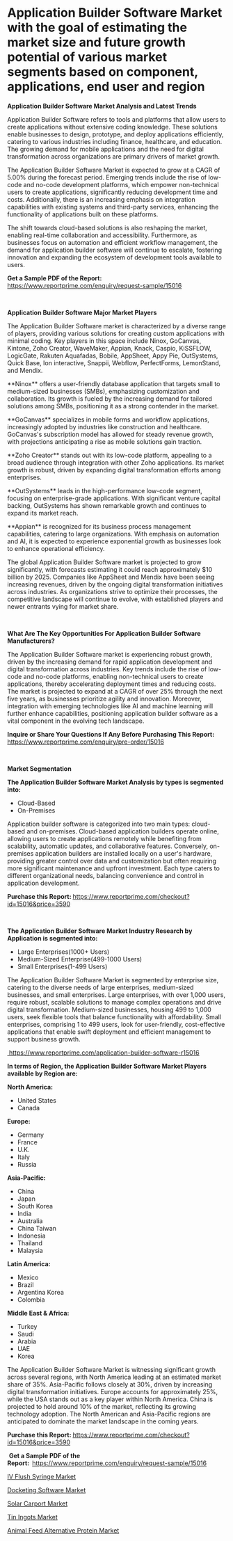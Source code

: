 <p><h1>Application Builder Software Market with the goal of estimating the market size and future growth potential of various market segments based on component, applications, end user and region</h1></p><p><strong>Application Builder Software Market Analysis and Latest Trends</strong></p>
<p><p>Application Builder Software refers to tools and platforms that allow users to create applications without extensive coding knowledge. These solutions enable businesses to design, prototype, and deploy applications efficiently, catering to various industries including finance, healthcare, and education. The growing demand for mobile applications and the need for digital transformation across organizations are primary drivers of market growth.</p><p>The Application Builder Software Market is expected to grow at a CAGR of 5.00% during the forecast period. Emerging trends include the rise of low-code and no-code development platforms, which empower non-technical users to create applications, significantly reducing development time and costs. Additionally, there is an increasing emphasis on integration capabilities with existing systems and third-party services, enhancing the functionality of applications built on these platforms.</p><p>The shift towards cloud-based solutions is also reshaping the market, enabling real-time collaboration and accessibility. Furthermore, as businesses focus on automation and efficient workflow management, the demand for application builder software will continue to escalate, fostering innovation and expanding the ecosystem of development tools available to users.</p></p>
<p><strong>Get a Sample PDF of the Report:&nbsp;</strong> <a href="https://www.reportprime.com/enquiry/request-sample/15016">https://www.reportprime.com/enquiry/request-sample/15016</a></p>
<p>&nbsp;</p>
<p><strong>Application Builder Software Major Market Players</strong></p>
<p><p>The Application Builder Software market is characterized by a diverse range of players, providing various solutions for creating custom applications with minimal coding. Key players in this space include Ninox, GoCanvas, Kintone, Zoho Creator, WaveMaker, Appian, Knack, Caspio, KiSSFLOW, LogicGate, Rakuten Aquafadas, Bobile, AppSheet, Appy Pie, OutSystems, Quick Base, Ion interactive, Snappii, Webflow, PerfectForms, LemonStand, and Mendix.</p><p>**Ninox** offers a user-friendly database application that targets small to medium-sized businesses (SMBs), emphasizing customization and collaboration. Its growth is fueled by the increasing demand for tailored solutions among SMBs, positioning it as a strong contender in the market.</p><p>**GoCanvas** specializes in mobile forms and workflow applications, increasingly adopted by industries like construction and healthcare. GoCanvas's subscription model has allowed for steady revenue growth, with projections anticipating a rise as mobile solutions gain traction.</p><p>**Zoho Creator** stands out with its low-code platform, appealing to a broad audience through integration with other Zoho applications. Its market growth is robust, driven by expanding digital transformation efforts among enterprises.</p><p>**OutSystems** leads in the high-performance low-code segment, focusing on enterprise-grade applications. With significant venture capital backing, OutSystems has shown remarkable growth and continues to expand its market reach.</p><p>**Appian** is recognized for its business process management capabilities, catering to large organizations. With emphasis on automation and AI, it is expected to experience exponential growth as businesses look to enhance operational efficiency.</p><p>The global Application Builder Software market is projected to grow significantly, with forecasts estimating it could reach approximately $10 billion by 2025. Companies like AppSheet and Mendix have been seeing increasing revenues, driven by the ongoing digital transformation initiatives across industries. As organizations strive to optimize their processes, the competitive landscape will continue to evolve, with established players and newer entrants vying for market share.</p></p>
<p>&nbsp;</p>
<p><strong>What Are The Key Opportunities For Application Builder Software Manufacturers?</strong></p>
<p><p>The Application Builder Software market is experiencing robust growth, driven by the increasing demand for rapid application development and digital transformation across industries. Key trends include the rise of low-code and no-code platforms, enabling non-technical users to create applications, thereby accelerating deployment times and reducing costs. The market is projected to expand at a CAGR of over 25% through the next five years, as businesses prioritize agility and innovation. Moreover, integration with emerging technologies like AI and machine learning will further enhance capabilities, positioning application builder software as a vital component in the evolving tech landscape.</p></p>
<p><strong>Inquire or Share Your Questions If Any Before Purchasing This Report:</strong> <a href="https://www.reportprime.com/enquiry/pre-order/15016">https://www.reportprime.com/enquiry/pre-order/15016</a></p>
<p>&nbsp;</p>
<p><strong>Market Segmentation</strong></p>
<p><strong>The Application Builder Software Market Analysis by types is segmented into:</strong></p>
<p><ul><li>Cloud-Based</li><li>On-Premises</li></ul></p>
<p><p>Application builder software is categorized into two main types: cloud-based and on-premises. Cloud-based application builders operate online, allowing users to create applications remotely while benefiting from scalability, automatic updates, and collaborative features. Conversely, on-premises application builders are installed locally on a user's hardware, providing greater control over data and customization but often requiring more significant maintenance and upfront investment. Each type caters to different organizational needs, balancing convenience and control in application development.</p></p>
<p><strong>Purchase this Report:&nbsp;</strong><a href="https://www.reportprime.com/checkout?id=15016&price=3590">https://www.reportprime.com/checkout?id=15016&price=3590</a></p>
<p>&nbsp;</p>
<p><strong>The Application Builder Software Market Industry Research by Application is segmented into:</strong></p>
<p><ul><li>Large Enterprises(1000+ Users)</li><li>Medium-Sized Enterprise(499-1000 Users)</li><li>Small Enterprises(1-499 Users)</li></ul></p>
<p><p>The Application Builder Software Market is segmented by enterprise size, catering to the diverse needs of large enterprises, medium-sized businesses, and small enterprises. Large enterprises, with over 1,000 users, require robust, scalable solutions to manage complex operations and drive digital transformation. Medium-sized businesses, housing 499 to 1,000 users, seek flexible tools that balance functionality with affordability. Small enterprises, comprising 1 to 499 users, look for user-friendly, cost-effective applications that enable swift deployment and efficient management to support business growth.</p></p>
<p><a href="https://www.reportprime.com/application-builder-software-r15016">&nbsp;https://www.reportprime.com/application-builder-software-r15016</a></p>
<p><strong>In terms of Region, the Application Builder Software Market Players available by Region are:</strong></p>
<p>
    <p> <strong> North America: </strong>
        <ul>
            <li>United States</li>
            <li>Canada</li>
        </ul>
        </p> 
    <p> <strong> Europe: </strong>
        <ul>
            <li>Germany</li>
            <li>France</li>
            <li>U.K.</li>
            <li>Italy</li>
            <li>Russia</li>
        </ul>
        </p> 
    <p> <strong> Asia-Pacific: </strong>
        <ul>
            <li>China</li>
            <li>Japan</li>
            <li>South Korea</li>
            <li>India</li>
            <li>Australia</li>
            <li>China Taiwan</li>
            <li>Indonesia</li>
            <li>Thailand</li>
            <li>Malaysia</li>
        </ul>
        </p> 
    <p> <strong> Latin America: </strong>
        <ul>
            <li>Mexico</li>
            <li>Brazil</li>
            <li>Argentina Korea</li>
            <li>Colombia</li>
        </ul>
        </p> 
    <p> <strong> Middle East & Africa: </strong>
        <ul>
            <li>Turkey</li>
            <li>Saudi</li>
            <li>Arabia</li>
            <li>UAE</li>
            <li>Korea</li>
        </ul>
    </p>
    </p>
<p><p>The Application Builder Software Market is witnessing significant growth across several regions, with North America leading at an estimated market share of 35%. Asia-Pacific follows closely at 30%, driven by increasing digital transformation initiatives. Europe accounts for approximately 25%, while the USA stands out as a key player within North America. China is projected to hold around 10% of the market, reflecting its growing technology adoption. The North American and Asia-Pacific regions are anticipated to dominate the market landscape in the coming years.</p></p>
<p><strong>Purchase this Report: </strong><a href="https://www.reportprime.com/checkout?id=15016&price=3590">https://www.reportprime.com/checkout?id=15016&price=3590</a></p>
<p>&nbsp;<strong>Get a Sample PDF of the Report:&nbsp;&nbsp;</strong><a href="https://www.reportprime.com/enquiry/request-sample/15016">https://www.reportprime.com/enquiry/request-sample/15016</a></p>
<p><strong></strong></p>
<p><p><a href="https://www.linkedin.com/pulse/iv-flush-syringe-market-essentials-key-players-demand-eyyif?trackingId=rLtao1BIRYyYEQVH2UzHXA%3D%3D">IV Flush Syringe Market</a></p><p><a href="https://github.com/julyju69/Market-Research-Report-List-5/blob/main/docketing-software-market.md">Docketing Software Market</a></p><p><a href="https://medium.com/@bon-bar/the-market-for-solar-carport-market-is-examined-in-this-report-along-with-the-factors-that-are-1ddd2ba261d0">Solar Carport Market</a></p><p><a href="https://medium.com/@neilrogers69/the-tin-ingots-market-report-analyzes-important-operational-and-performance-data-so-one-may-dc15866b56bd">Tin Ingots Market</a></p><p><a href="https://issuu.com/reportprime-2/docs/animal-feed-alternative-protein-mar_17e3122312fbda">Animal Feed Alternative Protein Market</a></p></p>